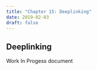 ```yaml
---
title: "Chapter 15: Deeplinking"
date: 2019-02-03
draft: false
---
```


## Deeplinking

Work In Progess document


